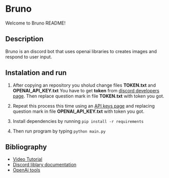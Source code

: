 # Bruno
Welcome to Bruno README!

## Description
Bruno is an discord bot that uses openai libraries to creates images and respond to user input.

## Instalation and run
1. After copying an repository you sholud change files __TOKEN.txt__ and __OPENAI_API_KEY.txt__
You have to get __token__ from [discord developers page](discord.com/developers).
Then replace question mark in file __TOKEN.txt__ with token you got.

1. Repeat this process this time using an [API keys page](https://platform.openai.com/account/api-keys)
and replacing question mark in file  __OPENAI_API_KEY.txt__ with token you got.

1. Install dependencies by running ``` pip install -r requirements ```


1. Then run program by typing ```python main.py ```

## Bibliography

+ [Video Tutorial](https://www.youtube.com/watch?v=SPTfmiYiuok&t=932s)
+ [Discord liblary documentation](https://discordpy.readthedocs.io/en/stable/)
+ [OpenAi tools](https://platform.openai.com/docs/api-reference/)
